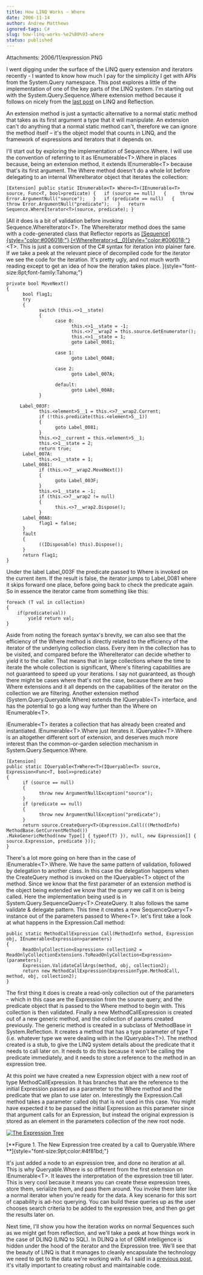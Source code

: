 ```yaml
---
title: How LINQ Works – Where
date: 2006-11-14
author: Andrew Matthews
ignored-tags: C#
slug: how-linq-works-%e2%80%93-where
status: published
---
```

Attachments: 2006/11/expression.PNG

I went digging under the surface of the LINQ query extension and iterators recently - I wanted to know how much I pay for the simplicity I get with APIs from the System.Query namespace. This post explores a little of the implementation of one of the key parts of the LINQ system. I'm starting out with the System.Query.Sequence.Where extension method because it follows on nicely from the [last post](http://industrialinference.com/2006/11/13/linq-reflection-in-c-30/) on LINQ and Reflection.

An extension method is just a syntactic alternative to a normal static method that takes as its first argument a type that it will manipulate. An extension can't do anything that a normal static method can't, therefore we can ignore the method itself – it's the object model that counts in LINQ, and the framework of expressions and iterators that it depends on.

I'll start out by exploring the implementation of Sequence.Where. I will use the convention of referring to it as IEnumerable\<T\>.Where in places because, being an extension method, it extends IEnumerable\<T\> because that's its first argument. The Where method doesn't do a whole lot before delegating to an internal WhereIterator object that iterates the collection:

`[Extension] public static IEnumerable<T> Where<T>(IEnumerable<T> source, Func<T, bool>predicate) {   if (source == null)   {     throw Error.ArgumentNull("source");   }   if (predicate == null)   {     throw Error.ArgumentNull("predicate");   }   return Sequence.WhereIterator<T>(source, predicate); }`

[All it does is a bit of validation before invoking Sequence.WhereIterator\<T\>. The WhereIterator method does the same with a code-generated class that Reflector reports as [[Sequence]{style="color:#006018;"}](http://www.aisto.com/roeder/dotnet/Default.aspx?Object=7).[[\<WhereIterator\>d\_\_0]{style="color:#006018;"}](http://www.aisto.com/roeder/dotnet/Default.aspx?Object=8 "System.Query.Sequence+<WhereIterator>d__0<T>.<WhereIterator>d__0<T>(int);")\<T\>. This is just a conversion of the C\# syntax for iteration into plainer fare. If we take a peek at the relevant piece of decompiled code for the iterator we see the code for the iteration. It's pretty ugly, and not much worth reading except to get an idea of how the iteration takes place.
]{style="font-size:8pt;font-family:Tahoma;"}

    private bool MoveNext()
    {
          bool flag1;
          try
          {
                switch (this.<>1__state)
                {
                      case 0:
                            this.<>1__state = -1;
                            this.<>7__wrap2 = this.source.GetEnumerator();
                            this.<>1__state = 1;
                            goto Label_0081;

                      case 1:
                            goto Label_00A8;

                      case 2:
                            goto Label_007A;

                      default:
                            goto Label_00A8;
                }

         Label_003F:
                this.<element>5__1 = this.<>7__wrap2.Current;
                if (!this.predicate(this.<element>5__1))
                {
                      goto Label_0081;
                }
                this.<>2__current = this.<element>5__1;
                this.<>1__state = 2;
                return true;
          Label_007A:
                this.<>1__state = 1;
          Label_0081:
                if (this.<>7__wrap2.MoveNext())
                {
                      goto Label_003F;
                }
                this.<>1__state = -1;
                if (this.<>7__wrap2 != null)
                {
                      this.<>7__wrap2.Dispose();
                }
          Label_00A8:
                flag1 = false;
          }
          fault
          {
                ((IDisposable) this).Dispose();
          }
          return flag1;
    }

Under the label Label\_003F the predicate passed to Where is invoked on the current item. If the result is false, the iterator jumps to Label\_0081 where it skips forward one place, before going back to check the predicate again. So in essence the iterator came from something like this:

    foreach (T val in collection)
    {
        if(predicate(val))
            yield return val;
    }

Aside from noting the foreach syntax's brevity, we can also see that the efficiency of the Where method is directly related to the efficiency of the iterator of the underlying collection class. Every item in the collection has to be visited, and compared before the WhereIterator can decide whether to yield it to the caller. That means that in large collections where the time to iterate the whole collection is significant, Where's filtering capabilities are not guaranteed to speed up your iterations. I say not guaranteed, as though there might be cases where that's not the case, because there are two Where extensions and it all depends on the capabilities of the iterator on the collection we are filtering. Another extension method (System.Query.Queryable.Where) extends the IQueryable\<T\> interface, and has the potential to go a long way further than the Where on IEnumerable\<T\>.

IEnumerable\<T\> iterates a collection that has already been created and instantiated. IEnumerable\<T\>.Where just iterates it. IQueryable\<T\>.Where is an altogether different sort of extension, and deserves much more interest than the common-or-garden selection mechanism in System.Query.Sequence.Where.

    [Extension]
    public static IQueryable<T>Where<T>(IQueryable<T> source, Expression<Func<T, bool>>predicate)
    {
          if (source == null)
          {
                throw new ArgumentNullException("source");
          }
          if (predicate == null)
          {
                throw new ArgumentNullException("predicate");
          }
          return source.CreateQuery<T>(Expression.Call(((MethodInfo) MethodBase.GetCurrentMethod())
    .MakeGenericMethod(new Type[] { typeof(T) }), null, new Expression[] {
    source.Expression, predicate }));
    }

There's a lot more going on here than in the case of IEnumerable\<T\>.Where. We have the same pattern of validation, followed by delegation to another class. In this case the delegation happens when the CreateQuery method is invoked on the IQueryable\<T\> object of the method. Since we know that the first parameter of an extension method is the object being extended we know that the query we call it on is being called. Here the implementation being used is in System.Query.SequenceQuery\<T\>.CreateQuery. It also follows the same validate & delegate pattern. This time it creates a new SequenceQuery\<T\> instance out of the parameters passed to Where\<T\>. let's first take a look at what happens in the Expression.Call method:

    public static MethodCallExpression Call(MethodInfo method, Expression obj, IEnumerable<Expression>parameters)
    {
          ReadOnlyCollection<Expression> collection2 = ReadOnlyCollectionExtensions.ToReadOnlyCollection<Expression>(parameters);
          Expression.ValidateCallArgs(method, obj, collection2);
          return new MethodCallExpression(ExpressionType.MethodCall, method, obj, collection2);
    }

The first thing it does is create a read-only collection out of the parameters – which in this case are the Expression from the source query, and the predicate object that is passed to the Where method to begin with. This collection is then validated. Finally a new MethodCallExpression is created out of a new generic method, and the collection of params created previously. The generic method is created in a subclass of MethodBase in System.Reflection. It creates a method that has a type parameter of type T (i.e. whatever type we were dealing with in the IQueryable\<T\>). The method created is a stub, to give the LINQ system details about the predicate that it needs to call later on. It needs to do this because it won't be calling the predicate immediately, and it needs to store a reference to the method in an expression tree.

At this point we have created a new Expression object with a new root of type MethodCallExpression. It has branches that are the reference to the initial Expression passed as a parameter to the Where method and the predicate that we plan to use later on. Interestingly the Expression.Call method takes a parameter called obj that is not used in this case. You might have expected it to be passed the initial Expression as this parameter since that argument calls for an Expression, but instead the original expression is stored as an element in the parameters collection of the new root node.

[![The Expression Tree]({static}2006/11/expression.PNG)]({static}2006/11/expression.PNG "The Expression Tree")

[**Figure 1. The New Expression tree created by a call to Queryable.Where
**]{style="font-size:9pt;color:#4f81bd;"}

It's just added a node to an expression tree, and done no iteration at all. This is why Queryable.Where is so different from the first extension on IEnumerable\<T\>. It leaves the interpretation of the expression tree till later. This is very cool because it means you can create these expression trees, store them, serialize them, and pass them around. You invoke them later like a normal iterator when you're ready for the data. A key scenario for this sort of capability is ad-hoc querying. You can build these queries up as the user chooses search criteria to be added to the expression tree, and then go get the results later on.

Next time, I'll show you how the iteration works on normal Sequences such as we might get from reflection, and we'll take a peek at how things work in the case of DLINQ (LINQ to SQL). In DLINQ a lot of ORM intelligence is hidden under the hood of the iterator and the Expression tree. We'll see that the beauty of LINQ is that it manages to cleanly encapsulate the technology we need to get to the data we're working with. As I said in a [previous post](http://industrialinference.com/2006/11/01/intrusive-technology/), it's vitally important to creating robust and maintainable code.
